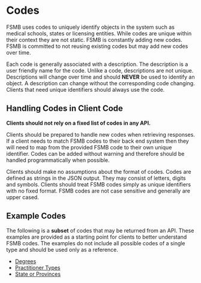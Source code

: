 # Codes

FSMB uses codes to uniquely identify objects in the system such as medical schools, states or licensing entities. While codes are unique within their context they are not static. FSMB is constantly adding new codes. FSMB is committed to not reusing existing codes but may add new codes over time.

Each code is generally associated with a description. The description is a user friendly name for the code. Unlike a code, descriptions are not unique. Descriptions will change over time and should **NEVER** be used to identify an object. A description can change without the corresponding code changing. Clients that need unique identifiers should always use the code.

## Handling Codes in Client Code

**Clients should not rely on a fixed list of codes in any API.** 

Clients should be prepared to handle new codes when retrieving responses. If a client needs to match FSMB codes to their back end system then they will need to map from the provided FSMB code to their own unique identifier. Codes can be added without warning and therefore should be handled programmatically when possible.

Clients should make no assumptions about the format of codes. Codes are defined as strings in the JSON output. They may consist of letters, digits and symbols. Clients should treat FSMB codes simply as unique identifiers with no fixed format. FSMB codes are not case sensitive and generally are upper cased.

## Example Codes

The following is a **subset** of codes that may be returned from an API. These examples are provided as a starting point for clients to better understand FSMB codes. The examples do not include all possible codes of a single type and should be used only as a reference.

- [Degrees](degrees.md)
- [Practitioner Types](practitioner-types.md)
- [State or Provinces](state-provinces.md)
